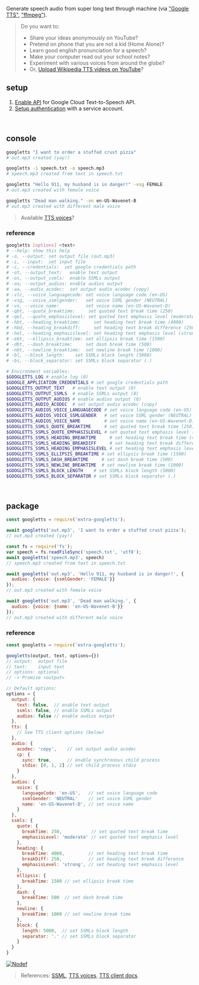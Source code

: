 Generate speech audio from super long text through machine (via ["Google TTS"], ["ffmpeg"]).
> Do you want to:
> - Share your ideas anonymously on YouTube?
> - Pretend on phone that you are not a kid (Home Alone)?
> - Learn good english pronunciation for a speech?
> - Make your computer read out your school notes?
> - Experiment with various voices from around the globe?
> - Or, [Upload Wikipedia TTS videos on YouTube]?


## setup

1. [Enable API] for Google Cloud Text-to-Speech API.
2. [Setup authentication] with a service account.
<br>


## console

```bash
googletts "I want to order a stuffed crust pizza"
# out.mp3 created (yay!)

googletts -i speech.txt -o speech.mp3
# speech.mp3 created from text in speech.txt

googletts "Hello 911, my husband is in danger!" -vsg FEMALE
# out.mp3 created with female voice

googletts "Dead man walking." -vn en-US-Wavenet-B
# out.mp3 created with different male voice
```
> Available [TTS voices]?


### reference

```bash
googletts [options] <text>
# --help: show this help
# -o, --output: set output file (out.mp3)
# -i, --input:  set input file
# -c, --credentials:  set google credentials path
# -ot, --output_text:   enable text output
# -os, --output_ssmls:  enable SSMLs output
# -oa, --output_audios: enable audios output
# -aa, --audio_acodec:  set output audio acodec (copy)
# -vlc, --voice_languagecode: set voice language code (en-US)
# -vsg, --voice_ssmlgender:   set voice SSML gender (NEUTRAL)
# -vn, --voice_name:          set voice name (en-US-Wavenet-D)
# -qbt, --quote_breaktime:     set quoted text break time (250)
# -qel, --quote_emphasislevel: set quoted text emphasis level (moderate)
# -hbt, --heading_breaktime:     set heading text break time (4000)
# -hbd, --heading_breakdiff:     set heading text break difference (250)
# -hel, --heading_emphasislevel: set heading text emphasis level (strong)
# -ebt, --ellipsis_breaktime: set ellipsis break time (1500)
# -dbt, --dash_breaktime:     set dash break time (500)
# -nbt, --newline_breaktime:  set newline break time (1000)
# -bl, --block_length:    set SSMLs block length (5000)
# -bs, --block_separator: set SSMLs block separator (.)

# Environment variables:
$GOOGLETTS_LOG # enable log (0)
$GOOGLE_APPLICATION_CREDENTIALS # set google credentials path
$GOOGLETTS_OUTPUT_TEXT   # enable text output (0)
$GOOGLETTS_OUTPUT_SSMLS  # enable SSMLs output (0)
$GOOGLETTS_OUTPUT_AUDIOS # enable audios output (0)
$GOOGLETTS_AUDIO_ACODEC  # set output audio acodec (copy)
$GOOGLETTS_AUDIOS_VOICE_LANGUAGECODE # set voice language code (en-US)
$GOOGLETTS_AUDIOS_VOICE_SSMLGENDER   # set voice SSML gender (NEUTRAL)
$GOOGLETTS_AUDIOS_VOICE_NAME         # set voice name (en-US-Wavenet-D)
$GOOGLETTS_SSMLS_QUOTE_BREAKTIME     # set quoted text break time (250)
$GOOGLETTS_SSMLS_QUOTE_EMPHASISLEVEL # set quoted text emphasis level (moderate)
$GOOGLETTS_SSMLS_HEADING_BREAKTIME     # set heading text break time (4000)
$GOOGLETTS_SSMLS_HEADING_BREAKDIFF     # set heading text break difference (250)
$GOOGLETTS_SSMLS_HEADING_EMPHASISLEVEL # set heading text emphasis level (strong)
$GOOGLETTS_SSMLS_ELLIPSIS_BREAKTIME # set ellipsis break time (1500)
$GOOGLETTS_SSMLS_DASH_BREAKTIME     # set dash break time (500)
$GOOGLETTS_SSMLS_NEWLINE_BREAKTIME  # set newline break time (1000)
$GOOGLETTS_SSMLS_BLOCK_LENGTH    # set SSMLs block length (5000)
$GOOGLETTS_SSMLS_BLOCK_SEPARATOR # set SSMLs block separator (.)
```
<br>


## package

```javascript
const googletts = require('extra-googletts');

await googletts('out.mp3', 'I want to order a stuffed crust pizza');
// out.mp3 created (yay!)

const fs = require('fs');
var speech = fs.readFileSync('speech.txt', 'utf8');
await googletts('speech.mp3', speech)
// speech.mp3 created from text in speech.txt

await googletts('out.mp3', 'Hello 911, my husband is in danger!', {
  audios: {voice: {ssmlGender: 'FEMALE'}}
});
// out.mp3 created with female voice

await googletts('out.mp3', 'Dead man walking.', {
  audios: {voice: {name: 'en-US-Wavenet-B'}}
});
// out.mp3 created with different male voice
```

### reference

```javascript
const googletts = require('extra-googletts');

googletts(output, text, options={})
// output:  output file
// text:    input text
// options: optional
// -> Promise <output>

// Default options:
options = {
  output: {
    text: false,  // enable text output
    ssmls: false, // enable SSMLs output
    audios: false // enable audios output
  },
  tts: {
    // See TTS client options (below)
  },
  audio: {
    acodec: 'copy',    // set output audio acodec
    cp: {
      sync: true,      // enable synchronous child process
      stdio: [0, 1, 2] // set child process stdio
    }
  },
  audios: {
    voice: {
      languageCode: 'en-US',   // set voice language code
      ssmlGender: 'NEUTRAL'    // set voice SSML gender
      name: 'en-US-Wavenet-D', // set voice name
    }
  },
  ssmls: {
    quote: {
      breakTime: 250,           // set quoted text break time
      emphasisLevel: 'moderate' // set quoted text emphasis level
    },
    heading: {
      breakTime: 4000,         // set heading text break time
      breakDiff: 250,          // set heading text break difference
      emphasisLevel: 'strong', // set heading text emphasis level
    },
    ellipsis: {
      breakTime: 1500 // set ellipsis break time
    },
    dash: {
      breakTime: 500  // set dash break time
    },
    newline: {
      breakTime: 1000 // set newline break time
    },
    block: {
      length: 5000,  // set SSMLs block length
      separator: '.' // set SSMLs block separator
    }
  }
}
```


[![Nodef](https://i.imgur.com/LPVfMny.jpg)](https://nodef.github.io)
> References: [SSML], [TTS voices], [TTS client docs].

["Google TTS"]: https://cloud.google.com/text-to-speech/
["ffmpeg"]: https://ffmpeg.org
[Install ffmpeg]: https://www.ffmpeg.org/download.html
[Enable API]: https://console.cloud.google.com/flows/enableapi?apiid=texttospeech.googleapis.com
[Setup authentication]: https://cloud.google.com/docs/authentication/getting-started
[SSML]: https://developers.google.com/actions/reference/ssml
[TTS voices]: https://cloud.google.com/text-to-speech/docs/voices
[TTS client docs]: https://cloud.google.com/nodejs/docs/reference/text-to-speech/0.1.x/v1beta1.TextToSpeechClient
[Upload Wikipedia TTS videos on YouTube]: https://www.youtube.com/results?search_query=wikipedia+audio+article
